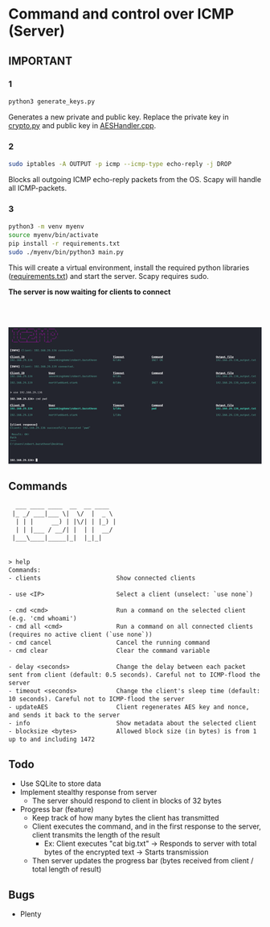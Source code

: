 # Command and control over ICMP (Server)

## IMPORTANT

### 1
```sh
python3 generate_keys.py
```
Generates a new private and public key. Replace the private key in [crypto.py](./crypto.py) and public key in [AESHandler.cpp](../Client/AESHandler.cpp).

### 2
```sh
sudo iptables -A OUTPUT -p icmp --icmp-type echo-reply -j DROP
```
Blocks all outgoing ICMP echo-reply packets from the OS. Scapy will handle all ICMP-packets.

### 3

```sh
python3 -m venv myenv
source myenv/bin/activate
pip install -r requirements.txt
sudo ./myenv/bin/python3 main.py
```
This will create a virtual environment, install the required python libraries ([requirements.txt](./requirements.txt)) and start the server. Scapy requires sudo. 

**The server is now waiting for clients to connect** 

<br>
<br>

![](./images/server.png)


## Commands
```
  ___ ____ ____  __  __ ____  
 |_ _/ ___|___ \|  \/  |  _ \                                                                                                                                                                                                                                                                                                                                                          
  | | |     __) | |\/| | |_) |                                                                                                                                                                                                                                                                                                                                                         
  | | |___ / __/| |  | |  __/                                                                                                                                                                                                                                                                                                                                                          
 |___\____|_____|_|  |_|_|                                                                                                                                                                                                                                                                                                                                                             
                                                                                                                                                                                                                                                                                                                                                                                       
 
> help
Commands:
- clients                     Show connected clients

- use <IP>                    Select a client (unselect: `use none`)

- cmd <cmd>                   Run a command on the selected client (e.g. 'cmd whoami')
- cmd all <cmd>               Run a command on all connected clients (requires no active client (`use none`))
- cmd cancel                  Cancel the running command
- cmd clear                   Clear the command variable

- delay <seconds>             Change the delay between each packet sent from client (default: 0.5 seconds). Careful not to ICMP-flood the server
- timeout <seconds>           Change the client's sleep time (default: 10 seconds). Careful not to ICMP-flood the server
- updateAES                   Client regenerates AES key and nonce, and sends it back to the server
- info                        Show metadata about the selected client
- blocksize <bytes>           Allowed block size (in bytes) is from 1 up to and including 1472
```

## Todo
- Use SQLite to store data
- Implement stealthy response from server
  - The server should respond to client in blocks of 32 bytes
- Progress bar (feature)
  - Keep track of how many bytes the client has transmitted
  - Client executes the command, and in the first response to the server, client transmits the length of the result
    - Ex: Client executes "cat big.txt" -> Responds to server with total bytes of the encrypted text -> Starts transmission
  - Then server updates the progress bar (bytes received from client / total length of result)
  
## Bugs
- Plenty
